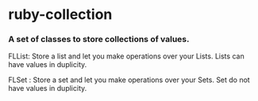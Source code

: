 # ruby-collection

<h3>A set of classes to store collections of values.</h3>

<p>FLList: Store a list and let you make operations over your Lists. Lists can have values in duplicity.</p>
<p>FLSet : Store a set and let you make operations over your Sets. Set do not have values in duplicity.</p>
